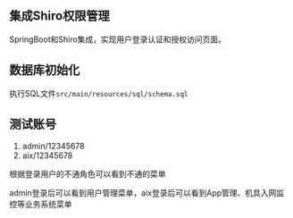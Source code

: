 ## 集成Shiro权限管理

SpringBoot和Shiro集成，实现用户登录认证和授权访问页面。

## 数据库初始化

执行SQL文件`src/main/resources/sql/schema.sql`

## 测试账号

1. admin/12345678
2. aix/12345678

根据登录用户的不通角色可以看到不通的菜单

admin登录后可以看到用户管理菜单，aix登录后可以看到App管理、机具入网监控等业务系统菜单

